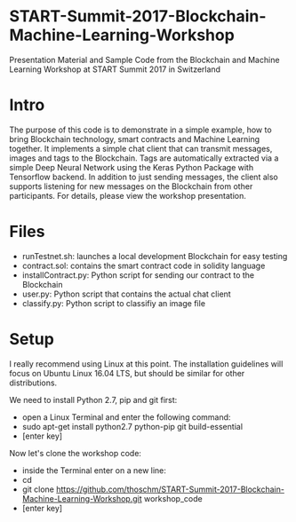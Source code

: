 # START-Summit-2017-Blockchain-Machine-Learning-Workshop
Presentation Material and Sample Code from the Blockchain and Machine Learning Workshop at START Summit 2017 in Switzerland

# Intro
The purpose of this code is to demonstrate in a simple example, how to bring Blockchain technology, smart contracts and Machine Learning together.
It implements a simple chat client that can transmit messages, images and tags to the Blockchain. Tags are automatically extracted via a simple Deep Neural Network using the Keras Python Package with Tensorflow backend.
In addition to just sending messages, the client also supports listening for new messages on the Blockchain from other participants.
For details, please view the workshop presentation.

# Files
- runTestnet.sh: launches a local development Blockchain for easy testing
- contract.sol: contains the smart contract code in solidity language
- installContract.py: Python script for sending our contract to the Blockchain
- user.py: Python script that contains the actual chat client
- classify.py: Python script to classifiy an image file

# Setup
I really recommend using Linux at this point. The installation guidelines will focus on Ubuntu Linux 16.04 LTS, but should be similar for other distributions.

We need to install Python 2.7, pip and git first:
- open a Linux Terminal and enter the following command:
- sudo apt-get install python2.7 python-pip git build-essential
- [enter key]

Now let's clone the workshop code:
- inside the Terminal enter on a new line:
- cd
- git clone https://github.com/thoschm/START-Summit-2017-Blockchain-Machine-Learning-Workshop.git workshop_code
- [enter key]








